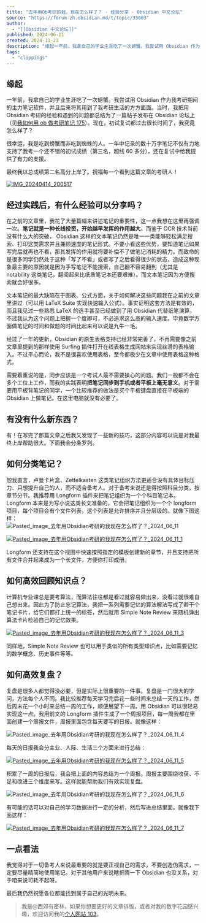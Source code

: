 ```yaml
---
title: "去年用Ob考研的我，现在怎么样了？ - 经验分享 - Obsidian 中文论坛"
source: "https://forum-zh.obsidian.md/t/topic/35603"
author:
  - "[[Obsidian 中文论坛]]"
published: 2024-06-11
created: 2024-11-23
description: "缘起一年前，我拿自己的学业生涯吃了一次螃蟹。我尝试用 Obsidian 作为我考研期间的主力笔记软件，并且后来将其用到了我考研生活的方方面面。当时，我把用 Obsidian 考研的经验和遇到的问题都总结为了一篇帖子发布在 Obsidian&hellip;"
tags:
  - "clippings"
---
```

## 缘起

一年前，我拿自己的学业生涯吃了一次螃蟹。我尝试用 Obsidian 作为我考研期间的主力笔记软件，并且后来将其用到了我考研生活的方方面面。当时，我把用 Obsidian 考研的经验和遇到的问题都总结为了一篇帖子发布在 Obsidian 论坛上（见[我如何用 ob 做考研笔记 175](https://forum-zh.obsidian.md/t/topic/22006)）。现在，初试复试都过去很长时间了，我究竟怎么样了？

很幸运，我是吃到螃蟹而非吃到蜘蛛的人。一年中记录的数十万字笔记不仅有力地支持了我考一个还不错的初试成绩（第三名，超线 60 多分），还在复试中给我提供了有力的支援。

最终我以总成绩第二名高分上岸了。祝福每一个看到这篇文章的考研人！

[![IMG_20240414_200517](https://forum-zh.obsidian.md/uploads/default/optimized/2X/5/5f2d8040b4fefc3da3790f9b36d7b51aa3d0e7d9_2_360x500.jpeg)](https://forum-zh.obsidian.md/uploads/default/original/2X/5/5f2d8040b4fefc3da3790f9b36d7b51aa3d0e7d9.jpeg "IMG_20240414_200517")

## 经过实践后，有什么经验可以分享吗？

在之前的文章里，我花了大量篇幅来讲述笔记的重要性，这一点我想在这里再强调一次。**笔记就是一种长线投资，开始越早发挥的作用越大**。而鉴于 OCR 技术当前没有什么大的突破， Obsidian 这样的文本笔记仍然是唯一一类能够轻松满足搜索、打印这类需求并且兼顾速度的笔记形式。不要小看这些优势，要知道笔记如果写完后就再也不看，那其发挥的作用就将要补偿不了做笔记消耗的精力。而致命的是很多同学仍然处于这种「写了不看」或者写了之后看得很少的状态，造成这种现象最主要的原因就是因为手写笔记不能搜索，自己翻不容易翻到（尤其是 notability 这类笔记，翻阅起来比纸质笔记本还要艰难）。而文本笔记因为方便搜索就会好很多。

文本笔记的最大缺陷在于图表、公式方面，关于如何解决这些问题我在之前的文章里讲过（可以用 LaTeX Suite 实现快速输入公式）。事实证明这套方法是有效的，而且我见过一些熟悉 LaTeX 的选手甚至已经做到了用 Obsidian 代替纸笔演算。不过我认为这个问题上把握一个度即可，不必追求这么高的输入速度。毕竟数学方面做笔记的时间和做题的时间比起来可以说是九牛一毛。

经过了一年的更新，Obsidian 的原生表格支持已经非常完善了，不再需要像之前文章里提到的那样使用 Surfing 插件打开在线表格生成网站来实现丝滑的表格输入。不过平心而论，我不是很喜欢使用表格，至今都极少在文章中使用表格这种格式。

需要着重说的是，同步应该是一个考试人最不需要操心的问题。我们一般都不会在多个工位上工作，而我的实践表明**把笔记同步到手机或者平板上毫无意义**。对于需要用平板背笔记的同学，一个比较推荐的做法是买个平板键盘直接在平板端的 Obsidian 上做笔记。在这里电脑就没有必要了。

## 有没有什么新东西？

有！在写完了那篇文章之后我又发现了一些新的技巧，这部分内容可以说是对我最终上岸帮助很大。下面我会分条罗列。

## 如何分类笔记？

恕我直言，卢曼卡片盒、Zettelkasten 这类笔记组织方法更适合没有具体目标压力、只想提升自己的人，而不适合备考人。对于备考来说还是得按照科目分类，按章节分节。我推荐用 Longform 插件来把笔记组织为一个个科目笔记本。Longform 本来是为写小说这类长文准备的，它会把笔记组织为一个个 longform 项目，每个项目会有个文件列表，这个列表是允许排序并且分层级的。就像下图这样：  
![Pasted_image_去年用Obsidian考研的我现在怎么样了？_2024_06_11](https://forum-zh.obsidian.md/uploads/default/original/2X/4/440d6b265ef38015880dad66eabe7aa61a3a98ce.png)  

[![Pasted_image_去年用Obsidian考研的我现在怎么样了？_2024_06_11_1](https://forum-zh.obsidian.md/uploads/default/original/2X/2/2fc6653cbdb9cbcab15336c3fbd90adfed4fd102.png)](https://forum-zh.obsidian.md/uploads/default/original/2X/2/2fc6653cbdb9cbcab15336c3fbd90adfed4fd102.png "Pasted_image_去年用Obsidian考研的我现在怎么样了？_2024_06_11_1")

Longform 还支持在这个视图中快速按照指定的模板创建新的章节，并且支持把所有文件合并起来成为一个长文件，方便你打印成册。

## 如何高效回顾知识点？

计算机专业课总是要考算法，而算法往往都是看过就容易做出来，没看过就很难自己想出来。因此为了防止忘记算法，我把一系列需要记忆的算法解法写成了若干个笔记卡片，给它们都打上统一的标签，然后就用 Simple Note Review 来随机弹出算法卡片检验自己的记忆效果。

[![Pasted_image_去年用Obsidian考研的我现在怎么样了？_2024_06_11_3](https://forum-zh.obsidian.md/uploads/default/optimized/2X/1/1bd91a3fff649c331467c962cdae3ad76286b665_2_577x500.png)](https://forum-zh.obsidian.md/uploads/default/original/2X/1/1bd91a3fff649c331467c962cdae3ad76286b665.png "Pasted_image_去年用Obsidian考研的我现在怎么样了？_2024_06_11_3")

同样地，Simple Note Review 也可以用于类似的所有类型知识点，比如需要记忆的数学概念、历史事件等等。

## 如何高效复盘？

复盘是很多人都觉得没必要，但是实际上很重要的一件事。复盘是一门很大的学问，方法每个人不同。我比较推荐每天学习完后花一些时间来总结一天的工作，然后周末花一个小时来总结一周的工作，顺便展望下一周。用 Obsidian 可以很轻易实现这一点。我用前文的 Longform 插件生成了一个周报项目，每一周我都在里面创建一个周报文件，周报里面包含每天要写的日报。就像这样：

![Pasted_image_去年用Obsidian考研的我现在怎么样了？_2024_06_11_4](https://forum-zh.obsidian.md/uploads/default/original/2X/5/5607a500438a470bc79fde076d2c45cea9240d4f.png)

每天的日报我会分主业、人际、生活三个方面来进行总结：

[![Pasted_image_去年用Obsidian考研的我现在怎么样了？_2024_06_11_5](https://forum-zh.obsidian.md/uploads/default/optimized/2X/7/7e56370aa6677cceba82c7196bbd0831b41052df_2_563x500.png)](https://forum-zh.obsidian.md/uploads/default/original/2X/7/7e56370aa6677cceba82c7196bbd0831b41052df.png "Pasted_image_去年用Obsidian考研的我现在怎么样了？_2024_06_11_5")

积累了一周的日报后，我会把上面的内容总结为一个周报。周报主要围绕收获、不足和改进三个维度来写。这样就能帮助我们有效实现复盘。

![Pasted_image_去年用Obsidian考研的我现在怎么样了？_2024_06_11_6](https://forum-zh.obsidian.md/uploads/default/original/2X/a/a1e768c532d00ee18739577ab92a9fe44c97583c.png)

有可能的话可以对自己的学习数据进行一定的分析，然后写进总结里面。就像我下面这样：

[![Pasted_image_去年用Obsidian考研的我现在怎么样了？_2024_06_11_7](https://forum-zh.obsidian.md/uploads/default/optimized/2X/2/2282661612c3d0f4e856c00a03304550a5df54ca_2_409x500.png)](https://forum-zh.obsidian.md/uploads/default/original/2X/2/2282661612c3d0f4e856c00a03304550a5df54ca.png "Pasted_image_去年用Obsidian考研的我现在怎么样了？_2024_06_11_7")

## 一点看法

我觉得对于一切备考人来说最重要的就是要正视自己的需求，不要创造伪需求，一定要尽量精简地使用笔记。对于其他用户来说瞎折腾一下 Obsidian 也没关系，对于咱来说可耗不起呀。

最后我仍然祝愿各位都能找到属于自己的光明未来。

> 我是@西郊有密林，如果你想要更好的文章排版，或者对我的数字花园感兴趣，欢迎访问我的[个人网站 103](https://xianyu39.github.io/blog/%E5%8E%BB%E5%B9%B4%E7%94%A8Obsidian%E8%80%83%E7%A0%94%E7%9A%84%E6%88%91%E7%8E%B0%E5%9C%A8%E6%80%8E%E4%B9%88%E6%A0%B7%E4%BA%86%EF%BC%9F)。